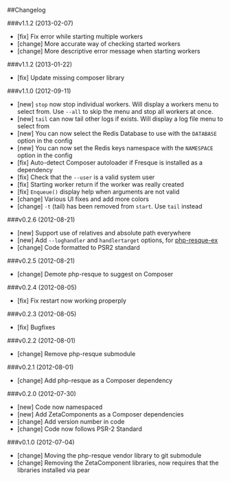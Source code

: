 ##Changelog

###v1.1.2 (2013-02-07)

* [fix] Fix error while starting multiple workers
* [change] More accurate way of checking started workers
* [change] More descriptive error message when starting workers

###v1.1.2 (2013-01-22)

* [fix] Update missing composer library

###v1.1.0 (2012-09-11)

* [new] `stop` now stop individual workers. Will display a workers menu to select from. Use `--all` to skip the menu and stop all workers at once.
* [new] `tail` can now tail other logs if exists. Will display a log file menu to select from
* [new] You can now select the Redis Database to use with the `DATABASE` option in the config
* [new] You can now set the Redis keys namespace with the `NAMESPACE` option in the config
* [fix] Auto-detect Composer autoloader if Fresque is installed as a dependency
* [fix] Check that the `--user` is a valid system user
* [fix] Starting worker return if the worker was really created
* [fix] `Enqueue()` display help when arguments are not valid
* [change] Various UI fixes and add more colors
* [change] `-t` (tail) has been removed from `start`. Use `tail` instead

###v0.2.6 (2012-08-21)

* [new] Support use of relatives and absolute path everywhere
* [new] Add `--loghandler` and `handlertarget` options, for [php-resque-ex](https://github.com/kamisama/php-resque-ex)
* [change] Code formatted to PSR2 standard

###v0.2.5 (2012-08-21)

* [change] Demote php-resque to suggest on Composer

###v0.2.4 (2012-08-05)

* [fix] Fix restart now working properply

###v0.2.3 (2012-08-05)

* [fix] Bugfixes

###v0.2.2 (2012-08-01)

* [change] Remove php-resque submodule

###v0.2.1 (2012-08-01)

* [change] Add php-resque as a Composer dependency

###v0.2.0 (2012-07-30)

* [new] Code now namespaced
* [new] Add ZetaComponents as a Composer dependencies
* [change] Add version number in code
* [change] Code now follows PSR-2 Standard

###v0.1.0 (2012-07-04)
* [change] Moving the php-resque vendor library to git submodule
* [change] Removing the ZetaComponent libraries, now requires that the libraries installed via pear
